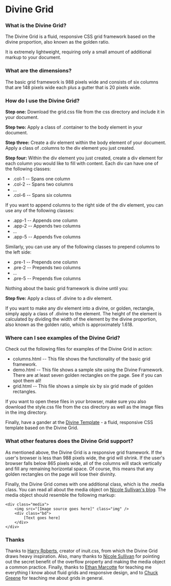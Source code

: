 # Divine Grid

### What is the Divine Grid?

The Divine Grid is a fluid, responsive CSS grid framework based on the divine proportion, also known as the golden ratio.

It is extremely lightweight, requiring only a small amount of additional markup to your document.

### What are the dimensions?

The basic grid framework is 988 pixels wide and consists of six columns that are 148 pixels wide each plus a gutter that is 20 pixels wide.

### How do I use the Divine Grid?

**Step one:** Download the grid.css file from the css directory and include it in your document.

**Step two:** Apply a class of .container to the body element in your document.

**Step three:** Create a div element within the body element of your document. Apply a class of .columns to the div element you just created.

**Step four:** Within the div element you just created, create a div element for each column you would like to fill with content. Each div can have one of the following classes:

* .col-1 -- Spans one column
* .col-2 -- Spans two columns
* ...
* .col-6 -- Spans six columns

If you want to append columns to the right side of the div element, you can use any of the following classes:

* .app-1 -- Appends one column
* .app-2 -- Appends two columns
* ...
* .app-5 -- Appends five columns

Similarly, you can use any of the following classes to prepend columns to the left side:

* .pre-1 -- Prepends one column
* .pre-2 -- Prepends two columns
* ...
* .pre-5 -- Prepends five columns

Nothing about the basic grid framework is divine until you:

**Step five:** Apply a class of .divine to a div element.

If you want to make any div element into a divine, or golden, rectangle, simply apply a class of .divine to the element. The height of the element is calculated by dividing the width of the element by the divine proportion, also known as the golden ratio, which is approximately 1.618.

### Where can I see examples of the Divine Grid?

Check out the following files for examples of the Divine Grid in action:

* columns.html -- This file shows the functionality of the basic grid framework.
* demo.html -- This file shows a sample site using the Divine Framework. There are at least seven golden rectangles on the page. See if you can spot them all!
* grid.html -- This file shows a simple six by six grid made of golden rectangles.

If you want to open these files in your browser, make sure you also download the style.css file from the css directory as well as the image files in the img directory.

Finally, have a gander at the [Divine Template](http://www.github.com/davidkennedy85/DivineTemplate) - a fluid, responsive CSS template based on the Divine Grid.

### What other features does the Divine Grid support?

As mentioned above, the Divine Grid is a responsive grid framework. If the user's browser is less than 988 pixels wide, the grid will shrink. If the user's browser falls below 865 pixels wide, all of the columns will stack vertically and fill any remaining horizontal space. Of course, this means that any golden rectangles on the page will lose their divinity.

Finally, the Divine Grid comes with one additional class, which is the .media class. You can read all about the media object on [Nicole Sullivan's blog](http://www.stubbornella.org/content/2010/06/25/the-media-object-saves-hundreds-of-lines-of-code/). The media object should resemble the following markup:

    <div class="media">
		<img src="[Image source goes here]" class="img" />
		<div class="bd">
			[Text goes here]
		</div>
	</div>

### Thanks

Thanks to [Harry Roberts](http://www.csswizardry.com/), creator of inuit.css, from which the Divine Grid draws heavy inspiration. Also, many thanks to [Nicole Sullivan](http://www.stubbornella.org/) for pointing out the secret benefit of the overflow property and making the media object a common practice. Finally, thanks to [Ethan Marcotte](http://www.unstoppablerobotninja.com/) for teaching me everything I know about fluid grids and responsive design, and to [Chuck Greene](http://www.ideabook.com/tutorials/page_layout/the_grid_an_invisible_framewor.html) for teaching me about grids in general.
